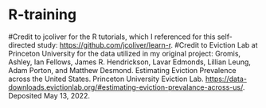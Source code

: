 # R-training

#Credit to jcoliver for the R tutorials, which I referenced for this self-directed study: https://github.com/jcoliver/learn-r.
#Credit to Eviction Lab at Princeton University for the data utilized in my original project:
  Gromis, Ashley, Ian Fellows, James R. Hendrickson, Lavar Edmonds, Lillian Leung, Adam Porton, and Matthew Desmond. Estimating Eviction Prevalence across the United States. Princeton University Eviction Lab. https://data-downloads.evictionlab.org/#estimating-eviction-prevalance-across-us/. Deposited May 13, 2022.


